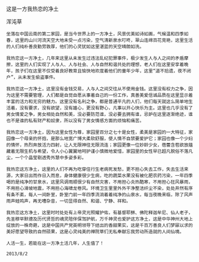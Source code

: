 这是一方我热恋的净土

浑沌草


    坐落在中国云南的第二家园，是当今世界上的一方净土，风景优美如诗如画，气候温和四季如春，这里的山川河流天空大地未受一点污染，空气清新泉水叮咚，翠山连绵百花竞艳，这里生活的人们纯朴善良勤劳敦厚，他们的心灵犹如这里湛蓝的天空晴朗如洗。

    我热恋这一方净土，几年来这里从未发生过违法乱纪犯罪事件，极少发生人与人之间的矛盾摩擦，这里的人们实现了人与人、人与社会、人与自然和谐共处的理想，老人们在这里安享着晚年，孩子们在这里不仅受着良好教育且愉快地欢度着他们的童年少年，这里“道不拾遗，夜不闭户”，从未发生偷盗事件。

    我热恋这一方净土，这里没有金钱交易，人与人之间交往从不使用金钱。这里没有权力之争，因为这里不需要管理，人们都是自觉自愿从事着自己的一份工作，真善美爱信诚品质在这里显示着丰富的活力和无穷的魅力。这里没有名利之争，都是普通平凡的人们，他们每天就这么简单地生活着，没有要求，没有欲望，没有雄心，更没有野心，凡事以开心快乐为主。这里也几乎没有了男女情爱之争，男女相处自然和美，没必要防范谁，没必要去拥有谁，忌妒在这里逐渐绝迹，谁也不是谁的私有财产和奴隶，所以没有了男女情感方面的烦恼和痛苦。

    我热恋这一方净土，因为这里女性为尊，家园里百分之七十是女性，柔美是家园的一大特征，家园像一个母亲的怀抱，是那么地宽广博大柔软舒服，使人情不自禁要爱护它；家园也像一个少妇的情怀，热烈奔放活力四射，让人无限神往无限流连；家园更像一位妙龄少女，蓓蕾含苞欲放蕴藏着无限生机与希望，令人小心翼翼地呵护谨小慎微地爱惜，家园里的女性早已超凡脱俗不落凡尘，一个个晶莹剔透秀外慧中多姿多彩。

    我热恋这方净土，这里的人们不再为吃穿住行生老病死发愁，更不担心失去工作，失去生活来源，大家日出而作日入而息，身体健康很少生病，吃的蔬菜水果没有被化肥农药污染，一年四季喝的是纯净的甘泉水，这里风调雨顺很少有自然灾害，不用担心炎热酷寒，不用担心狂风暴雨，不用担心滑坡地震，不用担心海啸龙卷风。环境卫生里里外外干净整洁纤尘不染，处处井然有序有条不紊，每人一间卧室，卧室门前一年四季流淌着着纯净的山泉水，每当夜晚来临，除了风声雨声蛙鸣声，再无嘈杂音，一切显得自然、和谐、宁静、祥和。

    我热恋这方净土，这里时时处处有上帝灵光照耀护佑，有基督耶稣、佛陀释迦牟尼、仙人老子，先圣穆罕默德及历代贤哲的魂灵陪伴保驾护航，万千神灵也爱护这方净土，这是中华神州大地上绽放的一株奇葩，这是中国共产党英明领导下结出的香甜果实，这是千百万善良人们梦寐以求的美好愿望导致的自然硕果，这是心灵纯美的禅院草们无私奉献忘我劳动所造就的人间仙境。

    人活一生，若能在这一方净土活几年，人生值了！

    2013/8/2



